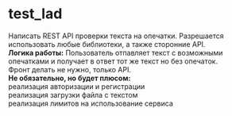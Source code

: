 # test_lad
Написать REST API проверки текста на опечатки. Разрешается использовать любые библиотеки, а также сторонние API. <br>
<b>Логика работы:</b>
Пользователь отпавляет текст с возможными опечатками и получает в ответ тот же текст но без опечаток. <br>
Фронт делать не нужно, только API. <br>
<b>Не обязательно, но будет плюсом:</b><br>
реализация авторизации и регистрации<br>
реализация загрузки файла с текстом<br>
реализация лимитов на использование сервиса
